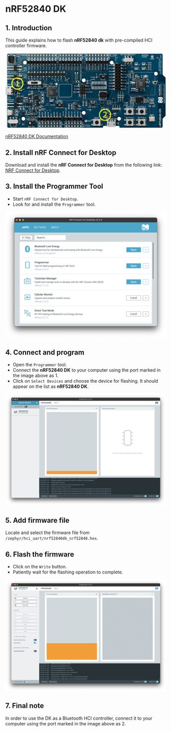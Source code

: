 # nRF52840 DK

## 1. Introduction

This guide explains how to flash **nRF52840 dk** with pre-compiled HCI controller firmware.

![nRF52840 DK Image](./imgs/nrf52840-dk.webp)

[nRF52840 DK Documentation](https://www.nordicsemi.com/Products/Development-hardware/nrf52840-dk)

## 2. Install nRF Connect for Desktop

Download and install the **nRF Connect for Desktop** from the following link: [NRF Connect for Desktop](https://www.nordicsemi.com/Products/Development-tools/nRF-Connect-for-Desktop/Download?lang=en#infotabs).

## 3. Install the Programmer Tool

- Start `nRF Connect for Desktop`.
- Look for and install the `Programmer` tool.

![nRF Connect for Desktop](imgs/nrf-connect.png)

## 4. Connect and program

- Open the `Programmer` tool.
- Connect the **nRF52840 DK** to your computer using the port marked in the image above as 1.
- Click on `Select Devices` and choose the device for flashing. It should appear on the list as **nRF52840 DK**.

![Programmer Tool Image](imgs/nrf52dk-select-device.png)

## 5. Add firmware file

Locate and select the firmware file from `/zephyr/hci_uart/nrf52840dk_nrf52840.hex`.

## 6. Flash the firmware

- Click on the `Write` button.
- Patiently wait for the flashing operation to complete.

![Programmer Tool Image](imgs/nrf52dk-flash.png)

## 7. Final note

In order to use the DK as a Bluetooth HCI controller, connect it to your computer using the port marked in the image above as 2.
